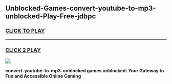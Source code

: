 
## Unblocked-Games-convert-youtube-to-mp3-unblocked-Play-Free-jdbpc
<h3>
<a href="https://premium76.site?title=convert-youtube-to-mp3-unblocked&ref=12A">CLICK TO PLAY</a></h3>
<hr>

<h3>
<a href="https://premium76.site?title=convert-youtube-to-mp3-unblocked&ref=12A">CLICK 2 PLAY</a>
  
</h3>

<a href="https://premium76.site?title=convert-youtube-to-mp3-unblocked&ref=12A"><img src="https://clearcache.store/games.png"></a>


**convert-youtube-to-mp3-unblocked games unblocked: Your Gateway to Fun and Accessible Online Gaming**
